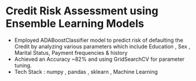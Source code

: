 # Credit Risk Assessment using Ensemble Learning Models
- Employed ADABoostClassifier model to predict risk of defaulting the Credit by analyzing various parameters which include Education , Sex , Marital Status, Payment frequencies & history
- Achieved an Accuracy ~82% and using GridSearchCV for parameter tuning.
- Tech Stack : numpy , pandas , sklearn , Machine Learning
